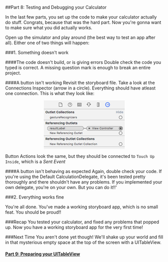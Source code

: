 ##Part 8: Testing and Debugging your Calculator

In the last few parts, you set up the code to make your calculator actually do stuff. Congrats, because that was the hard part. Now you're gonna want to make sure what you did actually works.

Open up the simulator and play around (the best way to test an app after all). Either one of two things will happen:

###1. Something doesn't work

####The code doesn't build, or is giving errors
Double check the code you typed is correct. A missing question mark is enough to break an entire project.

####A button isn't working
Revisit the storyboard file. Take a look at the Connections Inspector (arrow in a circle). Everything should have atleast one connection. This is what they look like:

<p align="center"> <img src="screenshot1.png" align="center"> </p>

Button Actions look the same, but they should be connected to `Touch Up Inside`, which is a *Sent Event*

####A button isn't behaving as expected
Again, double check your code. If you're using the Default CalculationDelegate, it's been tested pretty thoroughly and there shouldn't have any problems. If you implemented your own delegate, you're on your own. But you can do it!!'

###2. Everything works fine

You're all done. You've made a working storyboard app, which is no small feat. You should be proud!!

###Recap
You tested your calculator, and fixed any problems that popped up. Now you have a working storyboard app for the very first time!

###Next Time
You aren't done yet though! We'll shake up your world and fill in that mysterious empty space at the top of the screen with a UITableView. 

#### [Part 9: Preparing your UITableView](P9/part9.md)